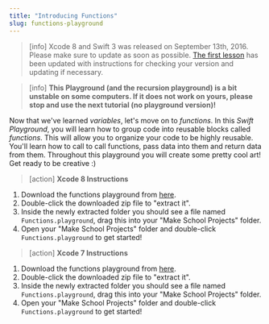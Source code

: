 ```yaml
---
title: "Introducing Functions"
slug: functions-playground
---
```


> [info]
> Xcode 8 and Swift 3 was released on September 13th, 2016. Please make sure to update as soon as possible. [The first lesson](https://www.makeschool.com/academy/tutorial/getting-started-with-xcode-playgrounds-0afee09b-0bdb-47bd-8551-e179266b6b65/get-started-with-xcode-74d7476e-22f1-403c-99ab-b767f1a7b71e) has been updated with instructions for checking your version and updating if necessary.

<!--  -->

> [info]
> **This Playground (and the recursion playground) is a bit unstable on some computers. If it does not work on yours, please stop and use the next tutorial (no playground version)!**

Now that we've learned _variables_, let's move on to _functions_. In this _Swift Playground_, you will learn how to group code into reusable blocks called _functions_. This will allow you to organize your code to be highly reusable. You'll learn how to call to call functions, pass data into them and return data from them. Throughout this playground you will create some pretty cool art! Get ready to be creative :)

> [action]
> **Xcode 8 Instructions**
>
1. Download the functions playground from [here](https://github.com/MakeSchool-Tutorials/Intro-Functions-Swift-Playground/archive/swift3.zip).
1. Double-click the downloaded zip file to "extract it".
1. Inside the newly extracted folder you should see a file named `Functions.playground`, drag this into your "Make School Projects" folder.
1. Open your "Make School Projects" folder and double-click `Functions.playground` to get started!

<!--  -->

> [action]
> **Xcode 7 Instructions**
>
1. Download the functions playground from [here](https://github.com/MakeSchool-Tutorials/Intro-Functions-Swift-Playground/archive/master.zip).
1. Double-click the downloaded zip file to "extract it".
1. Inside the newly extracted folder you should see a file named `Functions.playground`, drag this into your "Make School Projects" folder.
1. Open your "Make School Projects" folder and double-click `Functions.playground` to get started!
